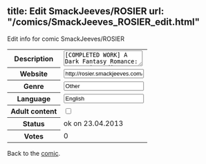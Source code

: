 title: Edit SmackJeeves/ROSIER
url: "/comics/SmackJeeves_ROSIER_edit.html"
---
Edit info for comic SmackJeeves/ROSIER

<form name="comic" action="http://gaepostmail.appengine.com/comic" name="post">
<table class="comicinfo">
<tr>
<th>Description</th><td><textarea name="description">[COMPLETED WORK] A Dark Fantasy Romance: Vanney is a ditzy acolyte at the Temple of the God of Wealth and spends her days daydreaming about adventures with her best friend Jaelia. When the Temple sends the two of them to escort a caravan to the mysterious, far-off border town of Shadow Charing Vanney's time for adventure has come. But her sunny imaginings have nothing to do with the shadowy world of witches, demons, magic and netherworlds her path takes her to...</textarea></td>
</tr>
<tr>
<th>Website</th><td><input type="text" name="url" value="http://rosier.smackjeeves.com/comics/"/></td>
</tr>
<tr>
<th>Genre</th><td><input type="text" name="genre" value="Other"/></td>
</tr>
<tr>
<th>Language</th><td><input type="text" name="language" value="English"/></td>
</tr>
<tr>
<th>Adult content</th><td><input type="checkbox" name="adult" value="adult" /></td>
</tr>
<tr>
<th>Status</th><td>ok on 23.04.2013</td>
</tr>
<tr>
<th>Votes</th><td>0</div></td>
</tr>
</table>
</form>

Back to the [comic](/comics/SmackJeeves_ROSIER.html).
